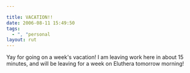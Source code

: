 ```yaml
---

title: VACATION!!
date: 2006-08-11 15:49:50
tags:
  - ", "personal
layout: rut
---
```


Yay for going on a week's vacation!  I am leaving work here in about 15 minutes, and will be  leaving for a week on Eluthera tomorrow morning!

